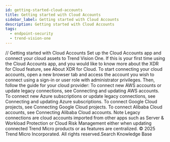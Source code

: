 ```yaml
---
id: getting-started-cloud-accounts
title: Getting started with Cloud Accounts
sidebar_label: Getting started with Cloud Accounts
description: Getting started with Cloud Accounts
tags:
  - endpoint-security
  - trend-vision-one
---
```


/*<![CDATA[*/ $('#title').html($('meta[name=map-description]').attr('content')); /*]]>*/ Getting started with Cloud Accounts Set up the Cloud Accounts app and connect your cloud assets to Trend Vision One. If this is your first time using the Cloud Accounts app, and you would like to know more about the XDR for Cloud feature, see About XDR for Cloud. To start connecting your cloud accounts, open a new browser tab and access the account you wish to connect using a sign-in or user role with administrator privileges. Then, follow the guide for your cloud provider: To connect new AWS accounts or update legacy connections, see Connecting and updating AWS accounts. To connect new Azure subscriptions or update legacy connections, see Connecting and updating Azure subscriptions. To connect Google Cloud projects, see Connecting Google Cloud projects. To connect Alibaba Cloud accounts, see Connecting Alibaba Cloud accounts. Note Legacy connections are cloud accounts imported from other apps such as Server & Workload Protection or Cloud Risk Management either when updating connected Trend Micro products or as features are centralized. © 2025 Trend Micro Incorporated. All rights reserved.Search Knowledge Base